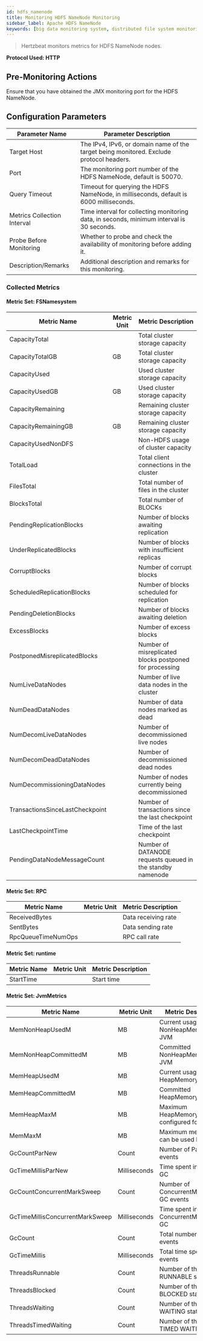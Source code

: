 ```yaml
---
id: hdfs_namenode
title: Monitoring HDFS NameNode Monitoring
sidebar_label: Apache HDFS NameNode
keywords: [big data monitoring system, distributed file system monitoring, HDFS NameNode monitoring]
---
```


> Hertzbeat monitors metrics for HDFS NameNode nodes.

**Protocol Used: HTTP**

## Pre-Monitoring Actions

Ensure that you have obtained the JMX monitoring port for the HDFS NameNode.

## Configuration Parameters

| Parameter Name     | Parameter Description                                  |
| ------------------ |--------------------------------------------------------|
| Target Host        | The IPv4, IPv6, or domain name of the target being monitored. Exclude protocol headers. |
| Port               | The monitoring port number of the HDFS NameNode, default is 50070. |
| Query Timeout      | Timeout for querying the HDFS NameNode, in milliseconds, default is 6000 milliseconds. |
| Metrics Collection Interval | Time interval for collecting monitoring data, in seconds, minimum interval is 30 seconds. |
| Probe Before Monitoring | Whether to probe and check the availability of monitoring before adding it. |
| Description/Remarks | Additional description and remarks for this monitoring. |

### Collected Metrics

#### Metric Set: FSNamesystem

| Metric Name                 | Metric Unit | Metric Description                     |
| --------------------------- | ----------- | ------------------------------------- |
| CapacityTotal               |             | Total cluster storage capacity        |
| CapacityTotalGB             | GB          | Total cluster storage capacity        |
| CapacityUsed                |             | Used cluster storage capacity         |
| CapacityUsedGB              | GB          | Used cluster storage capacity         |
| CapacityRemaining           |             | Remaining cluster storage capacity    |
| CapacityRemainingGB         | GB          | Remaining cluster storage capacity    |
| CapacityUsedNonDFS          |             | Non-HDFS usage of cluster capacity    |
| TotalLoad                   |             | Total client connections in the cluster |
| FilesTotal                  |             | Total number of files in the cluster  |
| BlocksTotal                 |             | Total number of BLOCKs                |
| PendingReplicationBlocks    |             | Number of blocks awaiting replication |
| UnderReplicatedBlocks       |             | Number of blocks with insufficient replicas |
| CorruptBlocks               |             | Number of corrupt blocks              |
| ScheduledReplicationBlocks  |             | Number of blocks scheduled for replication |
| PendingDeletionBlocks       |             | Number of blocks awaiting deletion     |
| ExcessBlocks                |             | Number of excess blocks               |
| PostponedMisreplicatedBlocks|             | Number of misreplicated blocks postponed for processing |
| NumLiveDataNodes            |             | Number of live data nodes in the cluster |
| NumDeadDataNodes            |             | Number of data nodes marked as dead   |
| NumDecomLiveDataNodes       |             | Number of decommissioned live nodes   |
| NumDecomDeadDataNodes       |             | Number of decommissioned dead nodes   |
| NumDecommissioningDataNodes |             | Number of nodes currently being decommissioned |
| TransactionsSinceLastCheckpoint |        | Number of transactions since the last checkpoint |
| LastCheckpointTime          |             | Time of the last checkpoint           |
| PendingDataNodeMessageCount|              | Number of DATANODE requests queued in the standby namenode |

#### Metric Set: RPC

| Metric Name               | Metric Unit | Metric Description         |
| ------------------------- | ----------- | -------------------------- |
| ReceivedBytes             |             | Data receiving rate        |
| SentBytes                 |             | Data sending rate          |
| RpcQueueTimeNumOps        |             | RPC call rate              |

#### Metric Set: runtime

| Metric Name               | Metric Unit | Metric Description  |
| ------------------------- | ----------- | ------------------- |
| StartTime                 |             | Start time          |

#### Metric Set: JvmMetrics

| Metric Name               | Metric Unit | Metric Description  |
| ------------------------- | ----------- | ------------------- |
| MemNonHeapUsedM           | MB          | Current usage of NonHeapMemory by JVM   |
| MemNonHeapCommittedM      | MB          | Committed NonHeapMemory by JVM          |
| MemHeapUsedM              | MB          | Current usage of HeapMemory by JVM      |
| MemHeapCommittedM         | MB          | Committed HeapMemory by JVM             |
| MemHeapMaxM               | MB          | Maximum HeapMemory configured for JVM   |
| MemMaxM                   | MB          | Maximum memory that can be used by JVM  |
| GcCountParNew             | Count       | Number of ParNew GC events             |
| GcTimeMillisParNew        | Milliseconds| Time spent in ParNew GC                 |
| GcCountConcurrentMarkSweep| Count       | Number of ConcurrentMarkSweep GC events|
| GcTimeMillisConcurrentMarkSweep | Milliseconds | Time spent in ConcurrentMarkSweep GC |
| GcCount                   | Count       | Total number of GC events               |
| GcTimeMillis              | Milliseconds| Total time spent in GC events           |
| ThreadsRunnable           | Count       | Number of threads in RUNNABLE state     |
| ThreadsBlocked            | Count       | Number of threads in BLOCKED state      |
| ThreadsWaiting            | Count       | Number of threads in WAITING state      |
| ThreadsTimedWaiting       | Count       | Number of threads in TIMED WAITING state|
